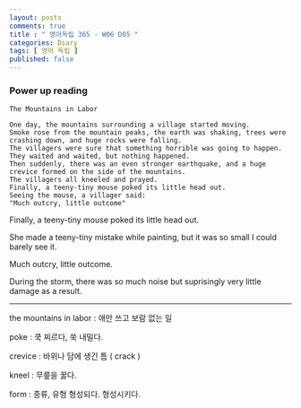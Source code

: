 ```yaml
---
layout: posts
comments: true
title : " 영어독립 365 - W06 D05 "
categories: Diary
tags: [ 영어 독립 ]
published: false
---
```


### Power up reading

```
The Mountains in Labor

One day, the mountains surrounding a village started moving.
Smoke rose from the mountain peaks, the earth was shaking, trees were crashing down, and huge rocks were falling.
The villagers were sure that something horrible was going to happen.
They waited and waited, but nothing happened.
Then suddenly, there was an even stronger earthquake, and a huge crevice formed on the side of the mountains.
The villagers all kneeled and prayed.
Finally, a teeny-tiny mouse poked its little head out.
Seeing the mouse, a villager said:
"Much outcry, little outcome"
```

Finally, a teeny-tiny mouse poked its little head out.

She made a teeny-tiny mistake while painting, but it was so small I could barely see it.

Much outcry, little outcome.

During the storm, there was so much noise but suprisingly very little damage as a result.

---

the mountains in labor
 : 애만 쓰고 보람 없는 일

poke
 : 쿡 찌르다, 쑥 내밀다.

crevice
 : 바위나 담에 생긴 틈 ( crack )

kneel
 : 무릎을 꿇다.

form
 : 종류, 유형
   형성되다. 형성시키다.